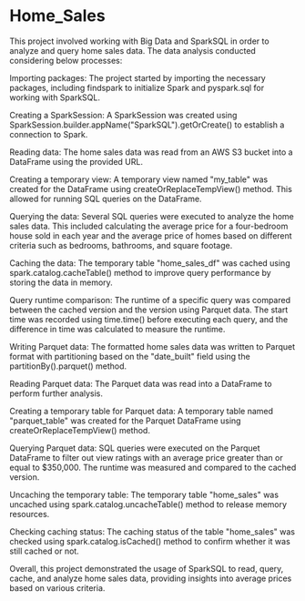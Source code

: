 # Home_Sales

This project involved working with Big Data and SparkSQL in order to analyze and query home sales data. The data analysis conducted considering below processes: 

Importing packages: The project started by importing the necessary packages, including findspark to initialize Spark and pyspark.sql for working with SparkSQL.

Creating a SparkSession: A SparkSession was created using SparkSession.builder.appName("SparkSQL").getOrCreate() to establish a connection to Spark.

Reading data: The home sales data was read from an AWS S3 bucket into a DataFrame using the provided URL.

Creating a temporary view: A temporary view named "my_table" was created for the DataFrame using createOrReplaceTempView() method. This allowed for running SQL queries on the DataFrame.

Querying the data: Several SQL queries were executed to analyze the home sales data. This included calculating the average price for a four-bedroom house sold in each year and the average price of homes based on different criteria such as bedrooms, bathrooms, and square footage.

Caching the data: The temporary table "home_sales_df" was cached using spark.catalog.cacheTable() method to improve query performance by storing the data in memory.

Query runtime comparison: The runtime of a specific query was compared between the cached version and the version using Parquet data. The start time was recorded using time.time() before executing each query, and the difference in time was calculated to measure the runtime.

Writing Parquet data: The formatted home sales data was written to Parquet format with partitioning based on the "date_built" field using the partitionBy().parquet() method.

Reading Parquet data: The Parquet data was read into a DataFrame to perform further analysis.

Creating a temporary table for Parquet data: A temporary table named "parquet_table" was created for the Parquet DataFrame using createOrReplaceTempView() method.

Querying Parquet data: SQL queries were executed on the Parquet DataFrame to filter out view ratings with an average price greater than or equal to $350,000. The runtime was measured and compared to the cached version.

Uncaching the temporary table: The temporary table "home_sales" was uncached using spark.catalog.uncacheTable() method to release memory resources.

Checking caching status: The caching status of the table "home_sales" was checked using spark.catalog.isCached() method to confirm whether it was still cached or not.

Overall, this project demonstrated the usage of SparkSQL to read, query, cache, and analyze home sales data, providing insights into average prices based on various criteria.

